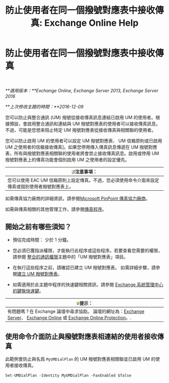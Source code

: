 ﻿---
title: '防止使用者在同一個撥號對應表中接收傳真: Exchange Online Help'
TOCTitle: 防止使用者在同一個撥號對應表中接收傳真
ms:assetid: 4fc66414-c950-4bca-ac20-4e489f288d06
ms:mtpsurl: https://technet.microsoft.com/zh-tw/library/Bb201688(v=EXCHG.150)
ms:contentKeyID: 52062301
ms.date: 05/23/2018
mtps_version: v=EXCHG.150
ms.translationtype: MT
---

# 防止使用者在同一個撥號對應表中接收傳真

 

_**適用版本：**Exchange Online, Exchange Server 2013, Exchange Server 2016_

_**上次修改主題的時間：**2016-12-09_

您可以防止與整合通訊 (UM) 撥號從接收傳真訊息連結已啟用 UM 的使用者。根據預設，會啟用整合通訊和連結與 UM 撥號對應表的使用者可以接收傳真訊息。不過，可能是您想来阻止特定 UM 撥號對應表從接收傳真與相關聯的使用者。

您可以防止啟用 UM 的使用者可以設定 UM 撥號對應表、 UM 信箱原則或已啟用 UM 之使用者的信箱接收傳真\]。如果您停用傳入傳真訊息傳遞在 UM 撥號對應表，所有與撥號對應表相關聯的使用者將會禁止接收傳真訊息。啟用或停用 UM 撥號對應表上的傳真功能會個別啟用 UM 之使用者的設定優先。

<table>
<thead>
<tr class="header">
<th><img src="images/Bb124558.note(EXCHG.150).gif" title="注意事項" alt="注意事項" />注意事項：</th>
</tr>
</thead>
<tbody>
<tr class="odd">
<td>您可以使用 EAC UM 信箱原則上設定傳真。不過，您必須使用命令介面來設定傳真或個別使用者撥號對應表上。</td>
</tr>
</tbody>
</table>


如需傳真協力廠商的詳細資訊，請參閱[Microsoft PinPoint 傳真協力廠商](https://go.microsoft.com/fwlink/?linkid=190238)。

如需與傳真相關的其他管理工作，請參閱[傳真程序](faxing-procedures-exchange-2013-help.md)。

## 開始之前有哪些須知？

  - 預估完成時間： 少於 1 分鐘。

  - 您必須已獲指派權限，才能執行此程序或這些程序。若要查看您需要的權限，請參閱 [整合的通訊權限](unified-messaging-permissions-exchange-2013-help.md)主題中的「UM 撥號對應表」項目。

  - 在執行這些程序之前，請確認已建立 UM 撥號對應表。 如需詳細步驟，請參閱[建立 UM 撥號對應表](create-a-um-dial-plan-exchange-2013-help.md)。

  - 如需適用於此主題中程序的快速鍵相關資訊，請參閱 [Exchange 系統管理中心的鍵盤快速鍵](keyboard-shortcuts-in-the-exchange-admin-center-exchange-online-protection-help.md)。

<table>
<thead>
<tr class="header">
<th><img src="images/Bb124558.tip(EXCHG.150).gif" title="提示" alt="提示" />提示：</th>
</tr>
</thead>
<tbody>
<tr class="odd">
<td>有問題嗎？在 Exchange 論壇中尋求協助。 論壇的網址為：<a href="https://go.microsoft.com/fwlink/p/?linkid=60612">Exchange Server</a>、 <a href="https://go.microsoft.com/fwlink/p/?linkid=267542">Exchange Online</a> 或 <a href="https://go.microsoft.com/fwlink/p/?linkid=285351">Exchange Online Protection</a>。.</td>
</tr>
</tbody>
</table>


## 使用命令介面防止與撥號對應表相連結的使用者接收傳真

此範例會防止與名爲 `MyUMDialPlan` 的 UM 撥號對應表相關聯並已啟用 UM 的使用者接收傳真。

    Set-UMDialPlan -Identity MyUMDialPlan -FaxEnabled $false

